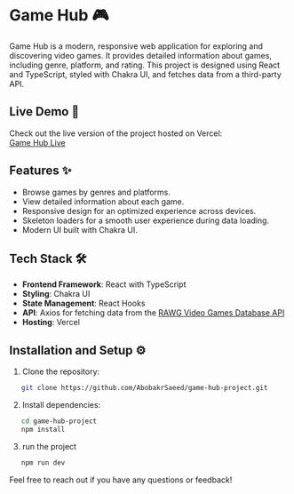 # Game Hub 🎮

Game Hub is a modern, responsive web application for exploring and discovering video games. It provides detailed information about games, including genre, platform, and rating. This project is designed using React and TypeScript, styled with Chakra UI, and fetches data from a third-party API.

## Live Demo 🚀

Check out the live version of the project hosted on Vercel:  
[Game Hub Live](https://game-hub-project-henna.vercel.app/)

## Features ✨

- Browse games by genres and platforms.
- View detailed information about each game.
- Responsive design for an optimized experience across devices.
- Skeleton loaders for a smooth user experience during data loading.
- Modern UI built with Chakra UI.

## Tech Stack 🛠️

- **Frontend Framework**: React with TypeScript
- **Styling**: Chakra UI
- **State Management**: React Hooks
- **API**: Axios for fetching data from the [RAWG Video Games Database API](https://rawg.io/apidocs)
- **Hosting**: Vercel

## Installation and Setup ⚙️

1. Clone the repository:

```bash
   git clone https://github.com/AbobakrSaeed/game-hub-project.git
```

2. Install dependencies:

```bash
   cd game-hub-project
   npm install
```

3. run the project

```bash
   npm run dev
```

Feel free to reach out if you have any questions or feedback!
